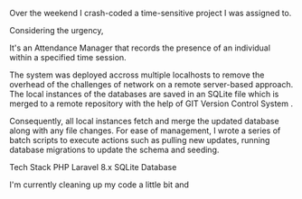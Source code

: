 Over the weekend I crash-coded a time-sensitive project I was assigned to.

Considering the urgency, 

It's an Attendance Manager that records the presence of an individual within a specified time session. 

The system was deployed accross multiple localhosts to remove the overhead of the challenges of network on a remote server-based approach. The local instances of the databases are saved in an SQLite file which is merged to a remote repository with the help of GIT Version Control System .

Consequently, all local instances fetch and merge the updated database along with  any file changes. For ease of management, I wrote a series of batch scripts to execute actions such as pulling new updates, running database migrations to update the schema and seeding.

Tech Stack 
PHP Laravel 8.x
SQLite Database

I'm currently cleaning up my code a little bit and 